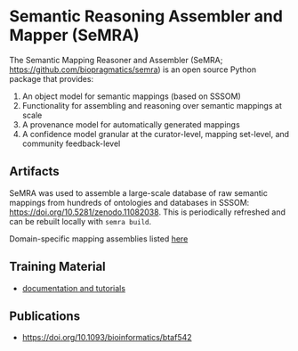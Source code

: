 # Semantic Reasoning Assembler and Mapper (SeMRA)

The Semantic Mapping Reasoner and Assembler (SeMRA;
https://github.com/biopragmatics/semra) is an open source Python package that
provides:

1. An object model for semantic mappings (based on SSSOM)
2. Functionality for assembling and reasoning over semantic mappings at scale
3. A provenance model for automatically generated mappings
4. A confidence model granular at the curator-level, mapping set-level, and
   community feedback-level

## Artifacts

SeMRA was used to assemble a large-scale database of raw semantic mappings from
hundreds of ontologies and databases in SSSOM:
https://doi.org/10.5281/zenodo.11082038. This is periodically refreshed and can
be rebuilt locally with `semra build`.

Domain-specific mapping assemblies listed
[here](https://semra.readthedocs.io/en/latest/artifacts.html)

## Training Material

- [documentation and tutorials](https://semra.readthedocs.io)

## Publications

- https://doi.org/10.1093/bioinformatics/btaf542